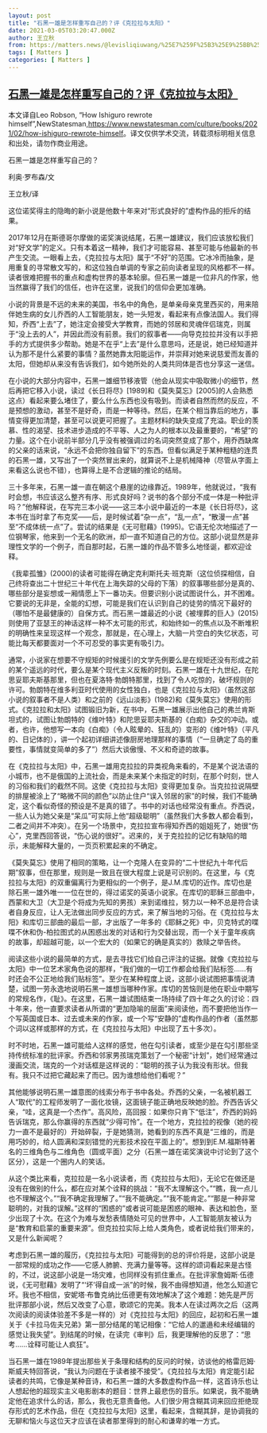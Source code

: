 ```yaml
---
layout: post
title: "石黑一雄是怎样重写自己的？评《克拉拉与太阳》"
date: 2021-03-05T03:20:47.000Z
author: 王立秋
from: https://matters.news/@levisliqiuwang/%25E7%259F%25B3%25E9%25BB%2591%25E4%25B8%2580%25E9%259B%2584%25E6%2598%25AF%25E6%2580%258E%25E6%25A0%25B7%25E9%2587%258D%25E5%2586%2599%25E8%2587%25AA%25E5%25B7%25B1%25E7%259A%2584-%25E8%25AF%2584-%25E5%2585%258B%25E6%258B%2589%25E6%258B%2589%25E4%25B8%258E%25E5%25A4%25AA%25E9%2598%25B3-bafyreifqkt3bitywsbc3hr75uogckumtobooyqmbnbza2nzk2rigs4l3za
tags: [ Matters ]
categories: [ Matters ]
---
```

<!--1614914447000-->
[石黑一雄是怎样重写自己的？评《克拉拉与太阳》](https://matters.news/@levisliqiuwang/%25E7%259F%25B3%25E9%25BB%2591%25E4%25B8%2580%25E9%259B%2584%25E6%2598%25AF%25E6%2580%258E%25E6%25A0%25B7%25E9%2587%258D%25E5%2586%2599%25E8%2587%25AA%25E5%25B7%25B1%25E7%259A%2584-%25E8%25AF%2584-%25E5%2585%258B%25E6%258B%2589%25E6%258B%2589%25E4%25B8%258E%25E5%25A4%25AA%25E9%2598%25B3-bafyreifqkt3bitywsbc3hr75uogckumtobooyqmbnbza2nzk2rigs4l3za)
------

<div>
<p>本文译自Leo Robson, “How Ishiguro rewrote himself”,NewStatesman,<a href="https://www.newstatesman.com/culture/books/2021/02/how-ishiguro-rewrote-himself" target="_blank">https://www.newstatesman.com/culture/books/2021/02/how-ishiguro-rewrote-himself</a>。译文仅供学术交流，转载须标明相关信息和出处，请勿作商业用途。</p><p>石黑一雄是怎样重写自己的？</p><p>利奥·罗布森/文</p><p>王立秋/译</p><p>这位诺奖得主的隐晦的新小说是他数十年来对“形式良好的”虚构作品的拒斥的结果。</p><p>2017年12月在斯德哥尔摩做的诺奖演说结尾，石黑一雄建议，我们应该放松我们对“好文学”的定义。只有本着这一精神，我们才可能容易、甚至可能与他最新的书产生交流。一眼看上去，《克拉拉与太阳》属于“不好”的范围。它冰冷而抽象，是用重复的寻常散文写的，和这位独白单调的专家之前向读者呈现的风格都不一样。读者很难把握书的重点和虚构世界的基本轮廓。但石黑一雄是一位非凡的作家，他当然赢得了我们的信任，也许在这里，说我们的信仰会更加准确。</p><p>小说的背景是不远的未来的美国，书名中的角色，是单亲母亲克里西买的，用来陪伴她生病的女儿乔西的人工智能朋友，她一头短发，看起来有点像法国人。我们得知，乔西“上去”了，她注定会接受大学教育，而她的邻居和灵魂伴侣瑞克，则属于“没上去的人”，并因此而没有前景。我们的叙事者——向导克拉拉并没有以手把手的方式提供多少帮助。她是不在乎“上去”是什么意思吗，还是说，她已经知道并认为那不是什么紧要的事情？虽然她靠太阳能运作，并崇拜对她来说慈爱而友善的太阳，但她却从来没有告诉我们，如今她所处的人类共同体是否也分享这一迷信。</p><p>在小说的大部分内容中，石黑一雄细节移液管（他会从现实中吸取微小的细节，然后再把它移入小说，读过《长日将尽》[1989]和《莫失莫忘》[2005]的人会熟悉这点）看起来要么堵住了，要么什么东西也没有吸到。而读者自然而然的反应，不是预想的激动，甚至不是好奇，而是一种等待。然后，在某个相当靠后的地方，事情变得更加清楚，甚至可以说更可把握了。主题材料的缺失变成了充溢。职业的羡慕、性的渴望、技术进步造成的不平等、人之为人的根本以及最重要的，“希望”的力量。这个在小说前半部分几乎没有被强调过的名词突然变成了那个，用乔西缺席的父亲的话来说，“永远不会把你独自留下”的东西。但看似满足于某种粗糙的连贯的石黑一雄，又写出了一个突然冒出来的，就算说不上是机械降神（尽管从字面上来看这么说也不错），也算得上是不合逻辑的推论的结局。</p><p>三十多年来，石黑一雄一直在朝这个悬崖的边缘靠近。1989年，他就说过，“我有时会想，书应该这么整齐有序、形式良好吗？说书的各个部分不成一体是一种批评吗？”他解释说，在写完三本小说——这三本小说中最近的一本是《长日将尽》，这本书在当时拿了布克奖——后，是时候试着“杂一点”，“乱一点”，“散漫一点”甚至“不成体统一点”了。尝试的结果是《无可慰藉》(1995)。它语无伦次地描述了一位钢琴家，他来到一个无名的欧洲，却一直不知道自己的方位。这部小说显然是非理性文学的一个例子，而自那时起，石黑一雄的作品不管多么地怪诞，都欢迎诠释。</p><p>《我辈孤雏》(2000)的读者可能得在确定克利斯托夫·班克斯（这位侦探相信，自己终将查出二十世纪三十年代在上海失踪的父母的下落）的叙事哪些部分是真的、哪些部分是妄想或一厢情愿上下一番功夫。但要识别小说试图说什么，并不困难。它要说的无非是，全能的幻想，可能是我们在认识到自己的徒劳的情况下最好的（哪怕不是最健康的）自保方式。而石黑一雄最近的小说《被埋葬的巨人》(2015)则使用了亚瑟王的神话这样一种不太可能的形式，和始终如一的焦点以及不断堆积的明确性来呈现这样一个观念，那就是，在心理上，大脑一片空白的失忆状态，可能比每天都要面对一个不可忍受的事实更有吸引力。</p><p>通常，小说家在想要不守规矩的时候援引的文学先例要么是在规矩还没有形成之前的某个遥远的时代，要么是某个现代主义反叛的时刻。石黑一雄在十九世纪，在陀思妥耶夫斯基那里，但也在夏洛特·勃朗特那里，找到了令人吃惊的，破坏规则的许可。勃朗特在维多利亚时代使用的女性独白，也是《克拉拉与太阳》（虽然这部小说的叙事者不是人类）和之前的《远山淡影》(1982)和《莫失莫忘》使用的形式。《克拉拉和太阳》试图锻旧为新，在书中，石黑一雄展示出他自己的弗兰肯斯坦式的，试图让勃朗特的《维叶特》和陀思妥耶夫斯基的《白痴》杂交的冲动。或者，也许，他想写一本向《白痴》（令人眩晕的、狂乱的）变形的《维叶特》（平凡的、日记体的），讲一个起初详细讲述像厨房地理那样的事情（“一旦确定了岛的重要性，事情就变简单的多了”）然后大谈傲慢、不义和奇迹的故事。</p><p>在《克拉拉与太阳》中，石黑一雄用克拉拉的异类视角来看的，不是某个说法语的小城市，也不是俄国的上流社会，而是未来某个未指定的时刻，在那个时刻，世人的习俗和我们的截然不同。这使《克拉拉与太阳》变得更加复杂。当克拉拉说隔壁的排屋被涂上了“略微不同的颜色”以防止住户“误入邻居的家”的时候，我们不能确定，这个看似奇怪的预设是不是真的错了。书中的对话也经常没有重点。乔西说，一些人认为她父亲是“呆瓜”可实际上他“超级聪明”（虽然我们大多数人都会看到，二者之间并不冲突）。在另一个场景中，克拉拉宣布得知乔西的姐姐死了，她很“伤心”，克里西回答说，“伤心说的很好”。迟来的，关于克拉拉的记忆有缺陷的暗示，未能解释大量的，一页页积累起来的不确定。</p><p>《莫失莫忘》使用了相同的策略，让一个克隆人在变异的“二十世纪九十年代后期”叙事，但在那里，规则是一致且在很大程度上说是可识别的。在这里，与《克拉拉与太阳》的双重偏离行为更相似的一个例子，是J.M.库切的近作。库切也是除石黑一雄外唯一一位在世的，得过诺奖的英语小说家。在库切的耶稣三部曲中，西蒙和大卫（大卫是个将成为先知的男孩）来到诺维拉，努力以一种不总是符合读者自身反应，让人无法做出同步反应的方式，来了解当地的习俗。在《克拉拉与太阳》和库切三部曲的最后一部，才出版了一年多的《耶稣之死》中，贝克特式的喋喋不休和伪-柏拉图式的从困惑出发的对话和行为交替出现，而一个关于童年疾病的故事，却超越可能，以一个宏大的（如果它的确是真实的）救赎之举告终。</p><p>阅读这些小说的最简单的方式，是去寻找它们给自己评注的证据。就像《克拉拉与太阳》中一位艺术家角色说的那样，“我们做的一切工作都会给我们贴标签……有时还会不公正地给我们贴标签”。至少在某种程度上说，这部小说试图把事情说清楚，试图一劳永逸地说明石黑一雄想当哪种作家。库切的苦恼则是他在职业中期写的常规名作，《耻》。在这里，石黑一雄试图结束一场持续了四十年之久的讨论：四十年来，他一直要求读者从所谓的“更加隐喻的层面”来阅读他，而不要把他当作一个写英国或日本、过去或未来的作家，或一个写“安静的”虚构作品的作者（虽然那个词以这样或那样的方式，在《克拉拉与太阳》中出现了五十多次）。</p><p>时不时地，石黑一雄可能给人这样的感觉，他在勾引读者，或至少是在勾引那些坚持传统标准的批评家。乔西和邻家男孩瑞克策划了一个秘密“计划”，她们经常通过漫画交流，瑞克的一个对话框是这样说的：“聪明的孩子认为我没有形状。但我有。我只不过把它藏起来了而已。因为谁想给他们看呢？”</p><p>其他能够说明石黑一雄意图的线索分布于书中各处。乔西的父亲，一名被机器工人“取代”的工程师发明了一面化妆镜，这面镜子能正确地反映她的脸。乔西告诉父亲，“哇，这真是一个杰作”。高风险，高回报：如果你只肯下“低注”，乔西的妈妈告诉瑞克，那么你赢得的东西就“少得可怜”。在一个地方，克拉拉的视像（她的视力一直不是最好的）开始碎裂，于是她猜测，她看到的东西不真是“三维的，而是用巧妙的，给人圆满和深刻错觉的光影技术投在平面上的”。想到到E.M.福斯特著名的三维角色与二维角色（圆或平面）之分（石黑一雄在诺奖演说中讨论到了这个区分），这是一个圈内人的笑话。</p><p>从这个类比来看，克拉拉是一名小说读者，而《克拉拉与太阳》，无论它在做还是没有在做别的什么，都在应对某个诠释的挑战：“我不太理解这个。”“瞧，我一点儿也不理解这个。”“我不确定我理解了。”“我不能确定。”“我不能肯定。”“那是一种非常聪明的，对我的误解。”这样的“困惑的”或者说可能是困惑的眼神、表达和脸色，至少出现了十次。在这个为难与发愁表情随处可见的世界中，人工智能朋友被认为是“教育和启蒙的重要来源”。但克拉拉实际上给人类角色，或者说给我们带来的，又是什么新闻呢？</p><p>考虑到石黑一雄的履历，《克拉拉与太阳》可能得到的总的评价将是，这部小说是一部常规的成功之作——它感人肺腑、充满力量等等。这样的颂词看起来是古怪的，不过，说这部小说是一场灾难，也同样没有抓住重点。在批评家詹姆斯·伍德说，《无可慰藉》发明了“‘坏’得自成一派”的时候，我不由得想知道，他怎么知道它坏。我也不相信，安妮塔·布鲁克纳比伍德更有效地解决了这个难题：她先是严厉批评那部小说，然后又改变了心意，歌颂它的完美。我本人在读过两次之后（这两次阅读的阅读体验差不多是一样的）对《克拉拉与太阳》的回应，起初和石黑一雄关于《卡拉马佐夫兄弟》第一部分结尾的笔记相像：“它给人的邋遢和未经编辑的感觉让我失望”。到结尾的时候，在读完《审判》后，我更理解他的反思了：“思考……诠释可能让人疯狂”。</p><p>当石黑一雄在1989年提出那些关于条理和结构的反问的时候，访谈他的格雷厄姆·斯威夫特回答说，“我认为问题在于读者接不接受”。《克拉拉与太阳》肯定能引起读者的共鸣，它像是某种音诗，和石黑一雄的大多数虚构作品一样，这首诗乐也让人想起他的超现实主义电影剧本的题目：世界上最悲伤的音乐。如果说，我不能确定他在追求什么的话，那么，我也无意责备他。人们很少用含糊其词来回应拒绝现存形式的艺术作品，但在《克拉拉与太阳》这里，看起来，含糊其辞，是协调我的无聊和恼火与这位天才应该在读者那里得到的耐心和谦卑的唯一方式。</p>
</div>
